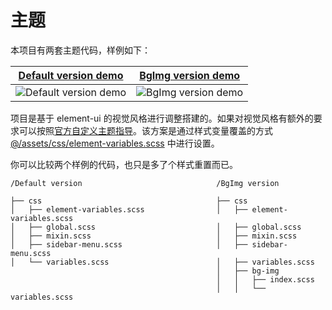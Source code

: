 # 主题

本项目有两套主题代码，样例如下：

**[Default version demo](http://demo.admin-element-vue.liqingsong.cc/)**             |  **[BgImg version demo](http://bgimg-demo.admin-element-vue.liqingsong.cc/)**
:-------------------------:|:-------------------------:
![Default version demo](https://gitee.com/lqsong/public/raw/master/admin-element-vue/admin1.png)  |  ![BgImg version demo](https://gitee.com/lqsong/public/raw/master/admin-element-vue/admin2.png)

项目是基于 element-ui 的视觉风格进行调整搭建的。如果对视觉风格有额外的要求可以按照[官方自定义主题指导](http://element-cn.eleme.io/#/zh-CN/component/custom-theme)。该方案是通过样式变量覆盖的方式 [@/assets/css/element-variables.scss](https://github.com/lqsong/admin-element-vue/blob/master/src/assets/css/element-variables.scss) 中进行设置。

你可以比较两个样例的代码，也只是多了个样式重置而已。
```
/Default version                              /BgImg version

├── css                                       ├── css
│   ├── element-variables.scss                │   ├── element-variables.scss 
│   ├── global.scss                           │   ├── global.scss  
│   ├── mixin.scss                            │   ├── mixin.scss 
│   ├── sidebar-menu.scss                     │   ├── sidebar-menu.scss  
│   └── variables.scss                        │   ├── variables.scss   
                                              │   ├── bg-img
                                              │   │   ├── index.scss
                                              │   │   └── variables.scss
```
